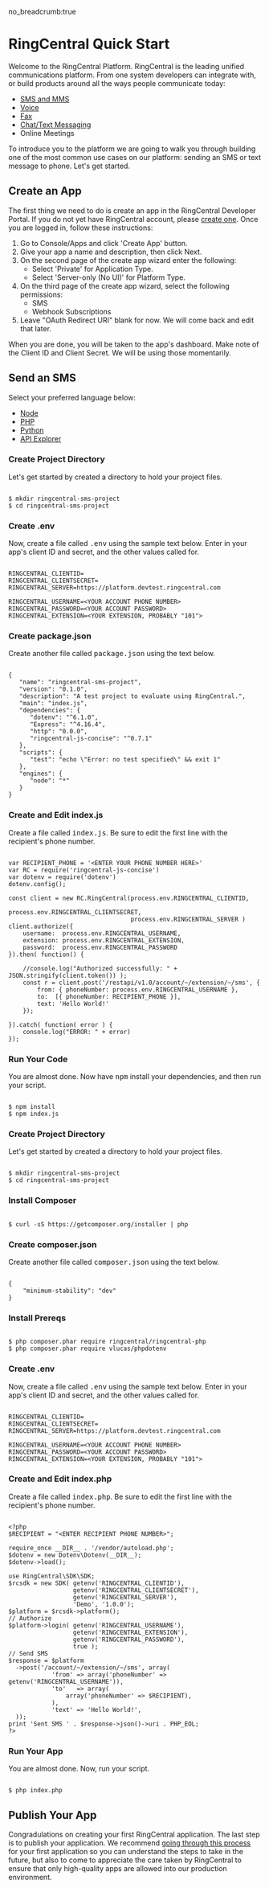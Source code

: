 no_breadcrumb:true

# RingCentral Quick Start

Welcome to the RingCentral Platform. RingCentral is the leading unified communications platform. From one system developers can integrate with, or build products around all the ways people communicate today:

* [SMS and MMS](../sms)
* [Voice](../voice)
* [Fax](../fax)
* [Chat/Text Messaging](../glip)
* Online Meetings

To introduce you to the platform we are going to walk you through building one of the most common use cases on our platform: sending an SMS or text message to phone. Let's get started.

## Create an App

The first thing we need to do is create an app in the RingCentral Developer Portal. If you do not yet have RingCentral account, please [create one](https://developer.ringcentral.com/login.html#/). Once you are logged in, follow these instructions:

1. Go to Console/Apps and click 'Create App' button.
2. Give your app a name and description, then click Next.
3. On the second page of the create app wizard enter the following:
    * Select 'Private' for Application Type.
    * Select 'Server-only (No UI)' for Platform Type.
4. On the third page of the create app wizard, select the following permissions:
    * SMS
    * Webhook Subscriptions
5. Leave "OAuth Redirect URI" blank for now. We will come back and edit that later. 

When you are done, you will be taken to the app's dashboard. Make note of the Client ID and Client Secret. We will be using those momentarily.

## Send an SMS

Select your preferred language below:

<ul class="nav nav-pills mb-3" id="pills-tab" role="tablist">
  <li class="nav-item">
    <a class="nav-link active" id="pills-node-tab" data-toggle="pill" href="#pills-node" role="tab" aria-controls="pills-node" aria-selected="true">Node</a>
  </li>
  <li class="nav-item">
    <a class="nav-link" id="pills-php-tab" data-toggle="pill" href="#pills-php" role="tab" aria-controls="pills-php" aria-selected="false">PHP</a>
  </li>
  <li class="nav-item">
    <a class="nav-link" id="pills-python-tab" data-toggle="pill" href="#pills-python" role="tab" aria-controls="pills-python" aria-selected="false">Python</a>
  </li>
  <li class="nav-item">
    <a class="nav-link" id="pills-explorer-tab" data-toggle="pill" href="#pills-explorer" role="tab" aria-controls="pills-explorer" aria-selected="false">API Explorer</a>
  </li>
</ul>
<div class="tab-content" id="pills-tabContent">
  <div class="tab-pane fade show active" id="pills-node" role="tabpanel" aria-labelledby="pills-node-tab">

<h3>Create Project Directory</h3>

<p>Let's get started by created a directory to hold your project files.</p>

<pre><code>
$ mkdir ringcentral-sms-project
$ cd ringcentral-sms-project
</code></pre>

<h3>Create .env</h3>

<p>Now, create a file called <tt>.env</tt> using the sample text below. Enter in your app's client ID and secret, and the other values called for.</p>

<pre><code>
RINGCENTRAL_CLIENTID=
RINGCENTRAL_CLIENTSECRET=
RINGCENTRAL_SERVER=https://platform.devtest.ringcentral.com

RINGCENTRAL_USERNAME=&lt;YOUR ACCOUNT PHONE NUMBER>
RINGCENTRAL_PASSWORD=&lt;YOUR ACCOUNT PASSWORD>
RINGCENTRAL_EXTENSION=&lt;YOUR EXTENSION, PROBABLY "101">
</code></pre>

<h3>Create package.json</h3>

<p>Create another file called <tt>package.json</tt> using the text below.</p>

<pre><code>
{
   "name": "ringcentral-sms-project",
   "version": "0.1.0",
   "description": "A test project to evaluate using RingCentral.",
   "main": "index.js",
   "dependencies": {
      "dotenv": "^6.1.0",
      "Express": "^4.16.4",
      "http": "0.0.0",
      "ringcentral-js-concise": "^0.7.1"
   },
   "scripts": {
      "test": "echo \"Error: no test specified\" && exit 1"
   },
   "engines": {
      "node": "*"
   }
}
</code></pre>

<h3>Create and Edit index.js</h3>

<p>Create a file called <tt>index.js</tt>. Be sure to edit the first line with the recipient's phone number.</p>

<pre><code>
var RECIPIENT_PHONE = '&lt;ENTER YOUR PHONE NUMBER HERE>'
var RC = require('ringcentral-js-concise')
var dotenv = require('dotenv')
dotenv.config();

const client = new RC.RingCentral(process.env.RINGCENTRAL_CLIENTID,
                                  process.env.RINGCENTRAL_CLIENTSECRET,
                                  process.env.RINGCENTRAL_SERVER )
client.authorize({
    username:  process.env.RINGCENTRAL_USERNAME,
    extension: process.env.RINGCENTRAL_EXTENSION,
    password:  process.env.RINGCENTRAL_PASSWORD
}).then( function() {

    //console.log("Authorized successfully: " + JSON.stringify(client.token()) );
    const r = client.post('/restapi/v1.0/account/~/extension/~/sms', {
        from: { phoneNumber: process.env.RINGCENTRAL_USERNAME },
        to:  [{ phoneNumber: RECIPIENT_PHONE }],
        text: 'Hello World!'
    });

}).catch( function( error ) {
    console.log("ERROR: " + error)
});
</code></pre>

<h3>Run Your Code</h3>

<p>You are almost done. Now have <tt>npm</tt> install your dependencies, and then run your script.</p>

<pre><code>
$ npm install
$ npm index.js
</code></pre>

  </div>
  <div class="tab-pane fade" id="pills-php" role="tabpanel" aria-labelledby="pills-php-tab">

<h3>Create Project Directory</h3>

<p>Let's get started by created a directory to hold your project files.</p>

<pre><code>
$ mkdir ringcentral-sms-project
$ cd ringcentral-sms-project
</code></pre>

<h3>Install Composer</h3>

<pre><code>
$ curl -sS https://getcomposer.org/installer | php
</code></pre>

<h3>Create composer.json</h3>

<p>Create another file called <tt>composer.json</tt> using the text below.</p>

<pre><code>
{
    "minimum-stability": "dev"
}
</code></pre>

<h3>Install Prereqs</h3>

<pre><code>
$ php composer.phar require ringcentral/ringcentral-php
$ php composer.phar require vlucas/phpdotenv
</code></pre>

<h3>Create .env</h3>

<p>Now, create a file called <tt>.env</tt> using the sample text below. Enter in your app's client ID and secret, and the other values called for.</p>

<pre><code>
RINGCENTRAL_CLIENTID=
RINGCENTRAL_CLIENTSECRET=
RINGCENTRAL_SERVER=https://platform.devtest.ringcentral.com

RINGCENTRAL_USERNAME=&lt;YOUR ACCOUNT PHONE NUMBER>
RINGCENTRAL_PASSWORD=&lt;YOUR ACCOUNT PASSWORD>
RINGCENTRAL_EXTENSION=&lt;YOUR EXTENSION, PROBABLY "101">
</code></pre>

<h3>Create and Edit index.php</h3>

<p>Create a file called <tt>index.php</tt>. Be sure to edit the first line with the recipient's phone number.</p>

<pre><code>
&lt;?php
$RECIPIENT = "&lt;ENTER RECIPIENT PHONE NUMBER>";

require_once __DIR__ . '/vendor/autoload.php';
$dotenv = new Dotenv\Dotenv(__DIR__);
$dotenv->load();

use RingCentral\SDK\SDK;
$rcsdk = new SDK( getenv('RINGCENTRAL_CLIENTID'),
                  getenv('RINGCENTRAL_CLIENTSECRET'),
                  getenv('RINGCENTRAL_SERVER'),
                  'Demo', '1.0.0');
$platform = $rcsdk->platform();
// Authorize
$platform->login( getenv('RINGCENTRAL_USERNAME'),
                  getenv('RINGCENTRAL_EXTENSION'),
                  getenv('RINGCENTRAL_PASSWORD'),
                  true );
// Send SMS
$response = $platform
  ->post('/account/~/extension/~/sms', array(
            'from' => array('phoneNumber' => getenv('RINGCENTRAL_USERNAME')),
            'to'   => array(
                array('phoneNumber' => $RECIPIENT),
            ),
            'text' => 'Hello World!',
  ));
print 'Sent SMS ' . $response->json()->uri . PHP_EOL;
?>
</code></pre>

<h3>Run Your App</h3>

<p>You are almost done. Now, run your script.</p>

<pre><code>
$ php index.php
</code></pre>

  </div>
  <div class="tab-pane fade" id="pills-python" role="tabpanel" aria-labelledby="pills-python-tab">
  </div>
  <div class="tab-pane fade" id="pills-explorer" role="tabpanel" aria-labelledby="pills-explorer-tab">
  </div>
</div>

## Publish Your App

Congradulations on creating your first RingCentral application. The last step is to publish your application. We recommend [going through this process](../basics/publish) for your first application so you can understand the steps to take in the future, but also to come to appreciate the care taken by RingCentral to ensure that only high-quality apps are allowed into our production environment.
